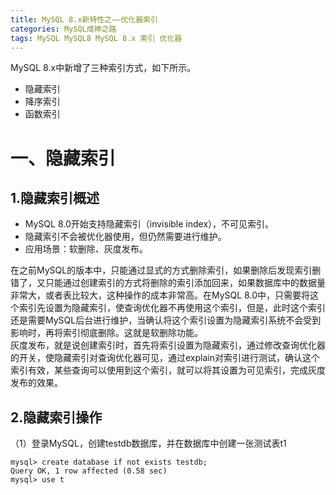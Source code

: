 ```yaml
---
title: MySQL 8.x新特性之——优化器索引
categories: MySQL成神之路
tags: MySQL MySQL8 MySQL 8.x 索引 优化器
---
```

MySQL 8.x中新增了三种索引方式，如下所示。

  * 隐藏索引
  * 降序索引
  * 函数索引

# 一、隐藏索引

## 1.隐藏索引概述

  * MySQL 8.0开始支持隐藏索引（invisible index），不可见索引。
  * 隐藏索引不会被优化器使用，但仍然需要进行维护。
  * 应用场景：软删除、灰度发布。

在之前MySQL的版本中，只能通过显式的方式删除索引，如果删除后发现索引删错了，又只能通过创建索引的方式将删除的索引添加回来，如果数据库中的数据量非常大，或者表比较大，这种操作的成本非常高。在MySQL
8.0中，只需要将这个索引先设置为隐藏索引，使查询优化器不再使用这个索引，但是，此时这个索引还是需要MySQL后台进行维护，当确认将这个索引设置为隐藏索引系统不会受到影响时，再将索引彻底删除。这就是软删除功能。  
灰度发布，就是说创建索引时，首先将索引设置为隐藏索引，通过修改查询优化器的开关，使隐藏索引对查询优化器可见，通过explain对索引进行测试，确认这个索引有效，某些查询可以使用到这个索引，就可以将其设置为可见索引，完成灰度发布的效果。

## 2.隐藏索引操作

（1）登录MySQL，创建testdb数据库，并在数据库中创建一张测试表t1

    
    
    mysql> create database if not exists testdb;
    Query OK, 1 row affected (0.58 sec)
    mysql> use t

